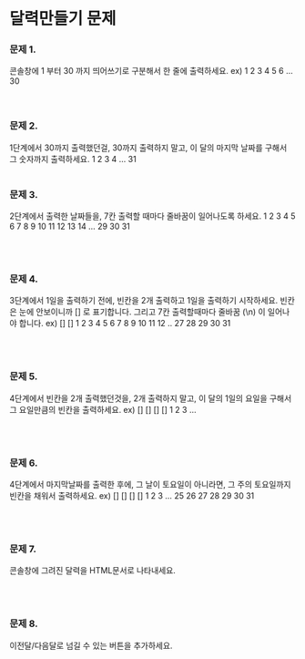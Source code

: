 # 달력만들기 문제

### 문제 1.  

 콘솔창에 1 부터 30 까지 띄어쓰기로 구분해서 한 줄에 출력하세요.
     ex)
     1 2 3 4 5 6 … 30  
<br />
<br />

### 문제 2. 

   1단계에서 30까지 출력했던걸, 30까지 출력하지 말고, 이 달의 마지막 날짜를 구해서 그 숫자까지 출력하세요.
  1 2 3 4 … 31
<br />
<br />

### 문제 3. 
  2단계에서 출력한 날짜들을, 7칸 출력할 때마다 줄바꿈이 일어나도록 하세요.
     1 2 3 4 5 6 7
     8 9 10 11 12 13 14
     …
     29 30 31

<br />
<br />

### 문제 4. 
 3단계에서 1일을 출력하기 전에, 빈칸을 2개 출력하고 1일을 출력하기 시작하세요.
     빈칸은 눈에 안보이니까 [] 로 표기합니다.
     그리고 7칸 출력할때마다 줄바꿈 (\n) 이 일어나야 합니다.
     ex)
     [] [] 1 2 3 4 5
     6 7 8 9 10 11 12
     ..
     27 28 29 30 31

<br />
<br />

### 문제 5. 
4단계에서 빈칸을 2개 출력했던것을, 2개 출력하지 말고, 이 달의 1일의 요일을 구해서 그 요일만큼의 빈칸을 출력하세요.
     ex)
     [] [] [] [] 1 2 3
     …

<br />
<br />

### 문제 6. 
 4단계에서 마지막날짜를 출력한 후에, 그 날이 토요일이 아니라면, 그 주의 토요일까지 빈칸을 채워서 출력하세요.
     ex)
     [] [] [] [] 1 2 3
     …
     25 26 27 28 29 30 31

<br />
<br />

### 문제 7. 
  콘솔창에 그려진 달력을 HTML문서로 나타내세요.

<br />
<br />

### 문제 8. 
이전달/다음달로 넘길 수 있는 버튼을 추가하세요.